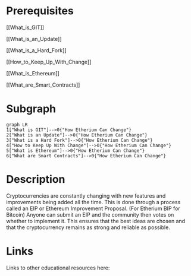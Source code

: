 # Prerequisites
[[What_is_GIT]]


[[What_is_an_Update]]


[[What_is_a_Hard_Fork]]


[[How_to_Keep_Up_With_Change]]


[[What_is_Ethereum]]


[[What_are_Smart_Contracts]]

# Subgraph

```mermaid
graph LR
1["What is GIT"]-->0{"How Etherium Can Change"}
2["What is an Update"]-->0{"How Etherium Can Change"}
3["What is a Hard Fork"]-->0{"How Etherium Can Change"}
4["How to Keep Up With Change"]-->0{"How Etherium Can Change"}
5["What is Ethereum"]-->0{"How Etherium Can Change"}
6["What are Smart Contracts"]-->0{"How Etherium Can Change"}
```



# Description
  
Cryptocurrencies are constantly changing with new features and improvements being added all the time. This is done through a process called an EIP or Ethereum Improvement Proposal. (For Etherium BIP for Bitcoin) Anyone can submit an EIP and the community then votes on whether to implement it. This ensures that the best ideas are chosen and that the cryptocurrency remains as strong and reliable as possible.

# Links
Links to other educational resources here: